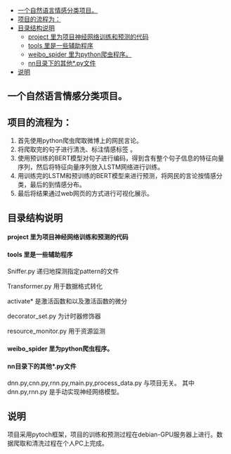 
- [一个自然语言情感分类项目。](#一个自然语言情感分类项目)
- [项目的流程为：](#项目的流程为)
- [目录结构说明](#目录结构说明)
    - [project 里为项目神经网络训练和预测的代码](#project-里为项目神经网络训练和预测的代码)
    - [tools 里是一些辅助程序](#tools-里是一些辅助程序)
    - [weibo\_spider 里为python爬虫程序。](#weibo_spider-里为python爬虫程序)
    - [nn目录下的其他\*.py文件](#nn目录下的其他py文件)
- [说明](#说明)


## 一个自然语言情感分类项目。
## 项目的流程为：
1. 首先使用python爬虫爬取微博上的网民言论。
2. 将爬取完的句子进行清洗、标注情感标签 。
3. 使用预训练的BERT模型对句子进行编码，得到含有整个句子信息的特征向量序列，然后将特征向量序列放入LSTM网络进行训练。
4. 用训练完的LSTM和预训练的BERT模型来进行预测，将网民的言论按情感分类，最后的到情感分布。
5. 最后将结果通过web网页的方式进行可视化展示。
## 目录结构说明
#### project 里为项目神经网络训练和预测的代码
#### tools 里是一些辅助程序
Sniffer.py 递归地探测指定pattern的文件

Transformer.py 用于数据格式转化

activate* 是激活函数和以及激活函数的微分

decorator_set.py 为计时器修饰器

resource_monitor.py 用于资源监测
#### weibo_spider 里为python爬虫程序。
#### nn目录下的其他*.py文件
dnn.py,cnn.py,rnn.py,main.py,process_data.py 与项目无关。
其中dnn.py,rnn.py 是手动实现神经网络模型。
## 说明
项目采用pytoch框架，项目的训练和预测过程在debian-GPU服务器上进行。数据爬取和清洗过程在个人PC上完成。
